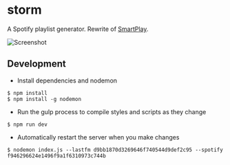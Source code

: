 # storm

A Spotify playlist generator. Rewrite of [SmartPlay](https://github.com/montyanderson/SmartPlay).

![Screenshot](http://i64.tinypic.com/120jq61.jpg)


## Development

* Install dependencies and nodemon

```
$ npm install
$ npm install -g nodemon
```

* Run the gulp process to compile styles and scripts as they change

```
$ npm run dev
```

* Automatically restart the server when you make changes

```
$ nodemon index.js --lastfm d9bb1870d3269646f740544d9def2c95 --spotify f946296624e1496f9a1f6310973c744b
```
